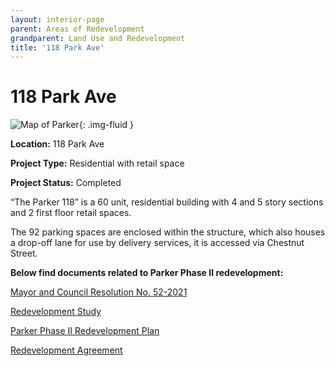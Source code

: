 ```yaml
---
layout: interior-page
parent: Areas of Redevelopment
grandparent: Land Use and Redevelopment
title: '118 Park Ave'
---
```


# 118 Park Ave

![Map of Parker](parker2map.jpg){: .img-fluid }

**Location:** 118 Park Ave

**Project Type:** Residential with retail space

**Project Status:** Completed

“The Parker 118”  is a 60 unit, residential building with 4 and 5 story sections and 2 first floor retail spaces.

The 92 parking spaces are enclosed within the structure, which also houses a drop-off lane for use by delivery services, it is accessed via Chestnut Street.


**Below find documents related to Parker Phase II redevelopment:**

[Mayor and Council Resolution No. 52-2021](https://storage.googleapis.com/static.rutherford-nj.com/community-development/parker-ii/Parker%20II%20M%26C%20RES%2052.pdf)

[Redevelopment Study](https://storage.googleapis.com/static.rutherford-nj.com/community-development/parker-ii/Area%20in%20Need%20of%20Redevelopment%20-%20Vango%202%20-%20March%2030%2C%202021%20(00254629xD43F8)%20(1).PDF)

[Parker Phase II Redevelopment Plan](https://storage.googleapis.com/static.rutherford-nj.com/community-development/parker-ii/Parker%20Phase%20II%20Redevelopment%20Plan.PDF)

[Redevelopment Agreement](https://storage.googleapis.com/static.rutherford-nj.com/community-development/parker-ii/11.3.2021%20Redevelopment%20Agreement.pdf)
